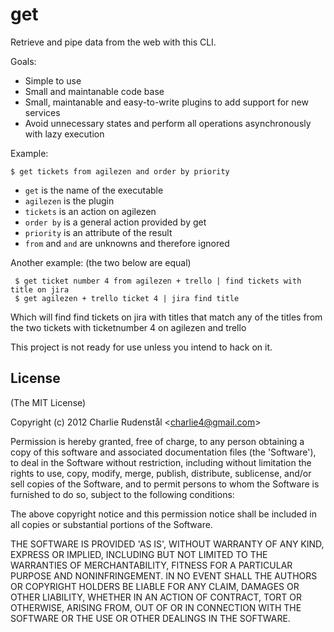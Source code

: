 # get

Retrieve and pipe data from the web with this CLI.

Goals:
- Simple to use
- Small and maintanable code base
- Small, maintanable and easy-to-write plugins to add support for new services
- Avoid unnecessary states and perform all operations asynchronously with lazy execution 

Example:

    $ get tickets from agilezen and order by priority

- `get` is the name of the executable
- `agilezen` is the plugin
- `tickets` is an action on agilezen
- `order by` is a general action provided by get
- `priority` is an attribute of the result
- `from` and `and` are unknowns and therefore ignored

Another example: (the two below are equal)

     $ get ticket number 4 from agilezen + trello | find tickets with title on jira 
     $ get agilezen + trello ticket 4 | jira find title 

Which will find find tickets on jira with titles that match any of the titles from the two tickets with ticketnumber 4 on agilezen and trello

This project is not ready for use unless you intend to hack on it.

## License 

(The MIT License)

Copyright (c) 2012 Charlie Rudenstål &lt;charlie4@gmail.com&gt;

Permission is hereby granted, free of charge, to any person obtaining
a copy of this software and associated documentation files (the
'Software'), to deal in the Software without restriction, including
without limitation the rights to use, copy, modify, merge, publish,
distribute, sublicense, and/or sell copies of the Software, and to
permit persons to whom the Software is furnished to do so, subject to
the following conditions:

The above copyright notice and this permission notice shall be
included in all copies or substantial portions of the Software.

THE SOFTWARE IS PROVIDED 'AS IS', WITHOUT WARRANTY OF ANY KIND,
EXPRESS OR IMPLIED, INCLUDING BUT NOT LIMITED TO THE WARRANTIES OF
MERCHANTABILITY, FITNESS FOR A PARTICULAR PURPOSE AND NONINFRINGEMENT.
IN NO EVENT SHALL THE AUTHORS OR COPYRIGHT HOLDERS BE LIABLE FOR ANY
CLAIM, DAMAGES OR OTHER LIABILITY, WHETHER IN AN ACTION OF CONTRACT,
TORT OR OTHERWISE, ARISING FROM, OUT OF OR IN CONNECTION WITH THE
SOFTWARE OR THE USE OR OTHER DEALINGS IN THE SOFTWARE.